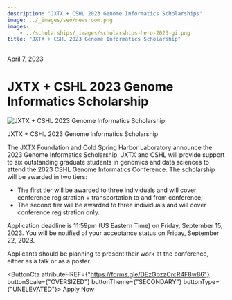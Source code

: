 ```yaml
---
description: "JXTX + CSHL 2023 Genome Informatics Scholarships"
image: ../_images/seo/newsroom.png
images:
    - ../scholarships/_images/scholarships-hero-2023-gi.png
title: "JXTX + CSHL 2023 Genome Informatics Scholarship"
---
```


<Date>April 7, 2023</Date>

# JXTX + CSHL 2023 Genome Informatics Scholarship

<Image alt="JXTX + CSHL 2023 Genome Informatics Scholarship" image={props.images[0]}></Image>

<figcaption>JXTX + CSHL 2023 Genome Informatics Scholarship</figcaption>

The JXTX Foundation and Cold Spring Harbor Laboratory announce the 2023 Genome Informatics Scholarship. JXTX and CSHL will provide support to six outstanding graduate students in genomics and data sciences to attend the 2023 CSHL Genome Informatics Conference. The scholarship will be awarded in two tiers:

-   The first tier will be awarded to three individuals and will cover conference registration + transportation to and from conference;
-   The second tier will be awarded to three individuals and will cover conference registration only.

Application deadline is 11:59pm (US Eastern Time) on Friday, September 15, 2023. You will be notified of your acceptance status on Friday, September 22, 2023.

Applicants should be planning to present their work at the conference, either as a talk or as a poster.

<ButtonCta
    attributeHREF={"https://forms.gle/DEzGbzzCrcR4F8w86"}
    buttonScale={"OVERSIZED"}
    buttonTheme={"SECONDARY"}
    buttonType={"UNELEVATED"}>
Apply Now
</ButtonCta>
